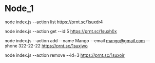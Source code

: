 # Node_1
node index.js --action list https://prnt.sc/1suxdr4

node index.js --action get --id 5 https://prnt.sc/1suxh0x

node index.js --action add --name Mango --email mango@gmail.com --phone 322-22-22  https://prnt.sc/1suxjwo

node index.js --action remove --id=3 https://prnt.sc/1suxoir
